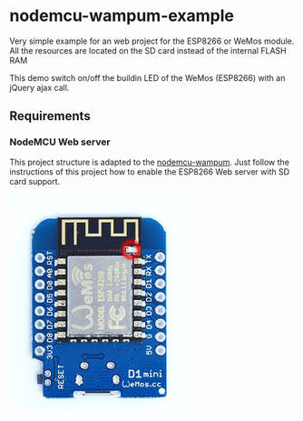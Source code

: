 # nodemcu-wampum-example

Very simple example for an web project for the ESP8266 or WeMos module.
All the resources are located on the SD card instead of the internal FLASH RAM

This demo switch on/off the buildin LED of the WeMos (ESP8266) with an jQuery ajax call.

## Requirements

### NodeMCU Web server
This project structure is adapted to the [nodemcu-wampum](https://github.com/freegroup/nodemcu-wampum). Just follow
the instructions of this project how to enable the ESP8266 Web server with SD card support.



![Alt text](/WeMos_D1_Mini_Top_LED.png?raw=true "Optional Title")